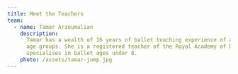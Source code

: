 ```yaml
---
title: Meet the Teachers
team:
  - name: Tamar Arzoumalian
    description:
      Tamar has a wealth of 16 years of ballet teaching experience of all
      age groups. She is a registered teacher of the Royal Academy of Dance and
      specialises in ballet ages under 8.
    photo: /assets/tamar-jump.jpg
---
```

